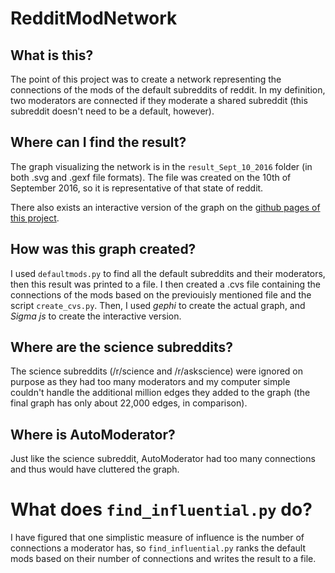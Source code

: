 # RedditModNetwork
## What is this?
The point of this project was to create a network representing the connections of the mods of the default subreddits of reddit. In my definition, two moderators are connected if they moderate a shared subreddit (this subreddit doesn't need to be a default, however).
## Where can I find the result?
The graph visualizing the network is in the `result_Sept_10_2016` folder (in both .svg and .gexf file formats). The file was created on the 10th of September 2016, so it is representative of that state of reddit.

There also exists an interactive version of the graph on the [github pages of this project](https://szjs.github.io/RedditModNetwork/).
## How was this graph created?
I used `defaultmods.py` to find all the default subreddits and their moderators, then this result was printed to a file. I then created a .cvs file containing the connections of the mods based on the previouisly mentioned file and the script `create_cvs.py`. Then, I used *gephi* to create the actual graph, and *Sigma js* to create the interactive version.
## Where are the science subreddits?
The science subreddits (/r/science and /r/askscience) were ignored on purpose as they had too many moderators and my computer simple couldn't handle the additional million edges they added to the graph (the final graph has only about 22,000 edges, in comparison).
## Where is AutoModerator?
Just like the science subreddit, AutoModerator had too many connections and thus would have cluttered the graph.
# What does `find_influential.py` do?
I have figured that one simplistic measure of influence is the number of connections a moderator has, so `find_influential.py` ranks the default mods based on their number of connections and writes the result to a file.
